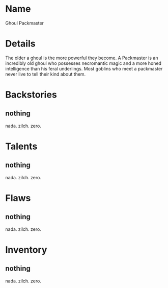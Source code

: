 # Name
Ghoul Packmaster

# Details
The older a ghoul is the more powerful they become.  A Packmaster is an incredibly old ghoul who possesses necromantic magic and a more honed intelligence than his feral underlings.  Most goblins who meet a packmaster never live to tell their kind about them.

# Backstories
## nothing
nada. zilch. zero.

# Talents
## nothing
nada. zilch. zero.

# Flaws
## nothing
nada. zilch. zero.

# Inventory
## nothing
nada. zilch. zero.

